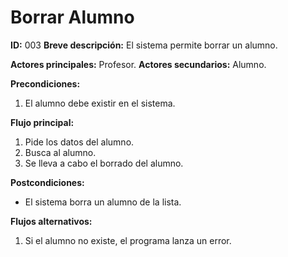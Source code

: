 # Borrar Alumno

**ID:** 003
**Breve descripción:** El sistema permite borrar un alumno.

**Actores principales:** Profesor.
**Actores secundarios:** Alumno.

**Precondiciones:**
1. El alumno debe existir en el sistema.

**Flujo principal:**
1. Pide los datos del alumno.
2. Busca al alumno.
3. Se lleva a cabo el borrado del alumno.

**Postcondiciones:**
* El sistema borra un alumno de la lista.

**Flujos alternativos:**
1. Si el alumno no existe, el programa lanza un error.

